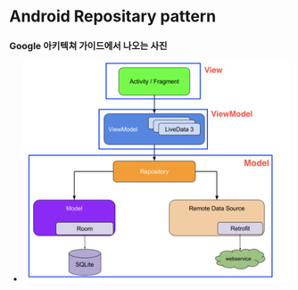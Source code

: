 # Android Repositary pattern
### Google 아키텍쳐 가이드에서 나오는 사진
* ![](img/google_android_architecture.png)
